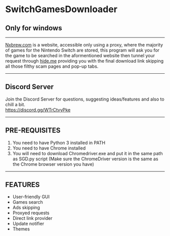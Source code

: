 # SwitchGamesDownloader
## Only for windows

---

[Nxbrew.com](nxbrew.com) is a website, accessible only using a proxy, where the majority of games for the Nintendo Switch are stored, this program will ask you for the game to be searched in the aformentioned website then tunnel your request through [hide.me](hide.me) providing you with the final download link skipping all those filthy scam pages and pop-up tabs.

---

## Discord Server
Join the Discord Server for questions, suggesting ideas/features and also to chill a bit.  
https://discord.gg/WTrCtvyPke

---

## PRE-REQUISITES
1. You need to have Python 3 installed in PATH
2. You need to have Chrome installed
3. You will need to download Chromedriver.exe and put it in the same path as SGD.py script (Make sure the ChromeDriver version is the same as the Chrome browser version you have)

---

## FEATURES
* User-friendly GUI
* Games search
* Ads skipping
* Proxyed requests
* Direct link provider
* Update notifier
* Themes

